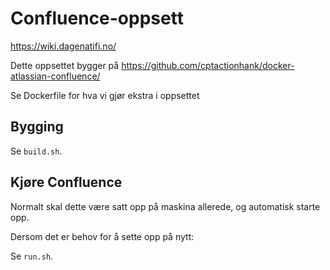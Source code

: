# Confluence-oppsett

https://wiki.dagenatifi.no/

Dette oppsettet bygger på https://github.com/cptactionhank/docker-atlassian-confluence/

Se Dockerfile for hva vi gjør ekstra i oppsettet

## Bygging

Se `build.sh`.

## Kjøre Confluence

Normalt skal dette være satt opp på maskina allerede, og automatisk starte opp.

Dersom det er behov for å sette opp på nytt:

Se `run.sh`.
